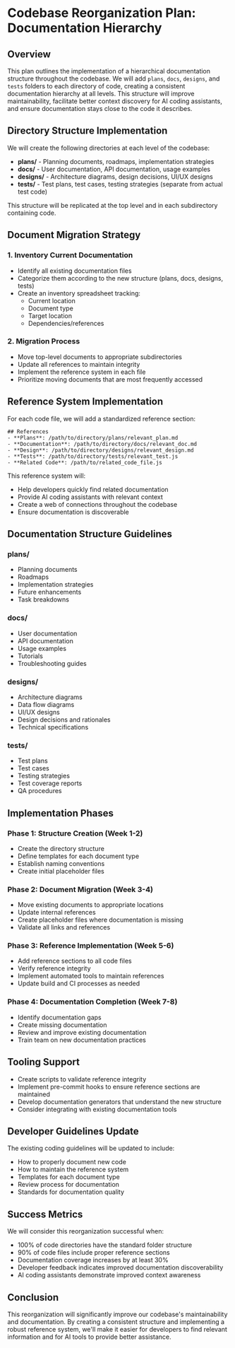 # Codebase Reorganization Plan: Documentation Hierarchy

## Overview

This plan outlines the implementation of a hierarchical documentation structure throughout the codebase. We will add `plans`, `docs`, `designs`, and `tests` folders to each directory of code, creating a consistent documentation hierarchy at all levels. This structure will improve maintainability, facilitate better context discovery for AI coding assistants, and ensure documentation stays close to the code it describes.

## Directory Structure Implementation

We will create the following directories at each level of the codebase:

- **plans/** - Planning documents, roadmaps, implementation strategies
- **docs/** - User documentation, API documentation, usage examples
- **designs/** - Architecture diagrams, design decisions, UI/UX designs
- **tests/** - Test plans, test cases, testing strategies (separate from actual test code)

This structure will be replicated at the top level and in each subdirectory containing code.

## Document Migration Strategy

### 1. Inventory Current Documentation

- Identify all existing documentation files
- Categorize them according to the new structure (plans, docs, designs, tests)
- Create an inventory spreadsheet tracking:
  - Current location
  - Document type
  - Target location
  - Dependencies/references

### 2. Migration Process

- Move top-level documents to appropriate subdirectories
- Update all references to maintain integrity
- Implement the reference system in each file
- Prioritize moving documents that are most frequently accessed

## Reference System Implementation

For each code file, we will add a standardized reference section:

```
## References
- **Plans**: /path/to/directory/plans/relevant_plan.md
- **Documentation**: /path/to/directory/docs/relevant_doc.md
- **Design**: /path/to/directory/designs/relevant_design.md
- **Tests**: /path/to/directory/tests/relevant_test.js
- **Related Code**: /path/to/related_code_file.js
```

This reference system will:
- Help developers quickly find related documentation
- Provide AI coding assistants with relevant context
- Create a web of connections throughout the codebase
- Ensure documentation is discoverable

## Documentation Structure Guidelines

### plans/
- Planning documents
- Roadmaps
- Implementation strategies
- Future enhancements
- Task breakdowns

### docs/
- User documentation
- API documentation
- Usage examples
- Tutorials
- Troubleshooting guides

### designs/
- Architecture diagrams
- Data flow diagrams
- UI/UX designs
- Design decisions and rationales
- Technical specifications

### tests/
- Test plans
- Test cases
- Testing strategies
- Test coverage reports
- QA procedures

## Implementation Phases

### Phase 1: Structure Creation (Week 1-2)
- Create the directory structure
- Define templates for each document type
- Establish naming conventions
- Create initial placeholder files

### Phase 2: Document Migration (Week 3-4)
- Move existing documents to appropriate locations
- Update internal references
- Create placeholder files where documentation is missing
- Validate all links and references

### Phase 3: Reference Implementation (Week 5-6)
- Add reference sections to all code files
- Verify reference integrity
- Implement automated tools to maintain references
- Update build and CI processes as needed

### Phase 4: Documentation Completion (Week 7-8)
- Identify documentation gaps
- Create missing documentation
- Review and improve existing documentation
- Train team on new documentation practices

## Tooling Support

- Create scripts to validate reference integrity
- Implement pre-commit hooks to ensure reference sections are maintained
- Develop documentation generators that understand the new structure
- Consider integrating with existing documentation tools

## Developer Guidelines Update

The existing coding guidelines will be updated to include:
- How to properly document new code
- How to maintain the reference system
- Templates for each document type
- Review process for documentation
- Standards for documentation quality

## Success Metrics

We will consider this reorganization successful when:
- 100% of code directories have the standard folder structure
- 90% of code files include proper reference sections
- Documentation coverage increases by at least 30%
- Developer feedback indicates improved documentation discoverability
- AI coding assistants demonstrate improved context awareness

## Conclusion

This reorganization will significantly improve our codebase's maintainability and documentation. By creating a consistent structure and implementing a robust reference system, we'll make it easier for developers to find relevant information and for AI tools to provide better assistance.
